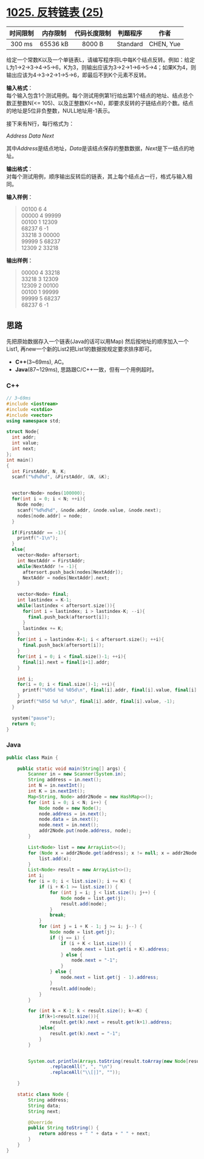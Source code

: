 # [1025. 反转链表 (25)][title]

| 时间限制 | 内存限制 | 代码长度限制 | 判题程序 |   作者   |
|:-------:|:-------:|:----------:|:-------:|:-------:|
|  300 ms | 65536 kB|   8000 B   | Standard|CHEN, Yue|

给定一个常数K以及一个单链表L，请编写程序将L中每K个结点反转。例如：给定L为1→2→3→4→5→6，K为3，则输出应该为3→2→1→6→5→4；如果K为4，则输出应该为4→3→2→1→5→6，即最后不到K个元素不反转。

**输入格式**：  
每个输入包含1个测试用例。每个测试用例第1行给出第1个结点的地址、结点总个数正整数N(<= 105)、以及正整数K(<=N)，即要求反转的子链结点的个数。结点的地址是5位非负整数，NULL地址用-1表示。

接下来有N行，每行格式为：

*Address Data Next*

其中*Address*是结点地址，*Data*是该结点保存的整数数据，*Next*是下一结点的地址。

**输出格式**：  
对每个测试用例，顺序输出反转后的链表，其上每个结点占一行，格式与输入相同。

**输入样例**：
> 00100 6 4  
> 00000 4 99999  
> 00100 1 12309  
> 68237 6 -1  
> 33218 3 00000  
> 99999 5 68237  
> 12309 2 33218  

**输出样例**：
> 00000 4 33218  
> 33218 3 12309  
> 12309 2 00100  
> 00100 1 99999  
> 99999 5 68237  
> 68237 6 -1


## 思路
先把原始数据存入一个链表(Java的话可以用Map)
然后按地址的顺序加入一个List1,
再new一个新的List2把List1的数据按规定要求排序即可。

- **C++**(3~69ms), AC。
- **Java**(87~129ms), 思路跟C/C++一致，但有一个用例超时。


### C++
```c++
// 3~69ms
#include <iostream>
#include <cstdio>
#include <vector>
using namespace std;

struct Node{
  int addr;
  int value;
  int next;
};
int main()
{
  int FirstAddr, N, K;
  scanf("%d%d%d", &FirstAddr, &N, &K);


  vector<Node> nodes(100000);
  for(int i = 0; i < N; ++i){
    Node node;
    scanf("%d%d%d", &node.addr, &node.value, &node.next);
    nodes[node.addr] = node;
  }

  if(FirstAddr == -1){
    printf("-1\n");
  }
  else{
    vector<Node> aftersort;
    int NextAddr = FirstAddr;
    while(NextAddr != -1){
      aftersort.push_back(nodes[NextAddr]);
      NextAddr = nodes[NextAddr].next;
    }

    vector<Node> final;
    int lastindex = K-1;
    while(lastindex < aftersort.size()){
      for(int i = lastindex; i > lastindex-K; --i){
        final.push_back(aftersort[i]);
      }
      lastindex += K;
    }
    for(int i = lastindex-K+1; i < aftersort.size(); ++i){
      final.push_back(aftersort[i]);
    }
    for(int i = 0; i < final.size()-1; ++i){
      final[i].next = final[i+1].addr;
    }

    int i;
    for(i = 0; i < final.size()-1; ++i){
      printf("%05d %d %05d\n", final[i].addr, final[i].value, final[i].next);
    }
    printf("%05d %d %d\n", final[i].addr, final[i].value, -1);
  }

  system("pause");
  return 0;
}
```

### Java
```java
public class Main {

    public static void main(String[] args) {
        Scanner in = new Scanner(System.in);
        String address = in.next();
        int N = in.nextInt();
        int K = in.nextInt();
        Map<String, Node> addr2Node = new HashMap<>();
        for (int i = 0; i < N; i++) {
            Node node = new Node();
            node.address = in.next();
            node.data = in.next();
            node.next = in.next();
            addr2Node.put(node.address, node);
        }

        List<Node> list = new ArrayList<>();
        for (Node x = addr2Node.get(address); x != null; x = addr2Node.get(x.next)) {
            list.add(x);
        }
        List<Node> result = new ArrayList<>();
        int i;
        for (i = 0; i < list.size(); i += K) {
            if (i + K-1 >= list.size()) {
                for (int j = i; j < list.size(); j++) {
                    Node node = list.get(j);
                    result.add(node);
                }
                break;
            }
            for (int j = i + K - 1; j >= i; j--) {
                Node node = list.get(j);
                if (j == i) {
                    if (i + K < list.size()) {
                        node.next = list.get(i + K).address;
                    } else {
                        node.next = "-1";
                    }
                } else {
                    node.next = list.get(j - 1).address;
                }
                result.add(node);
            }
        }

        for (int k = K-1; k < result.size(); k+=K) {
            if(k+1<result.size()){
                result.get(k).next = result.get(k+1).address;
            }else{
                result.get(k).next = "-1";
            }
        }


        System.out.println(Arrays.toString(result.toArray(new Node[result.size()]))
                .replaceAll(", ", "\n")
                .replaceAll("\\[|]", ""));

    }

    static class Node {
        String address;
        String data;
        String next;

        @Override
        public String toString() {
            return address + " " + data + " " + next;
        }
    }
}
```

[title]: https://www.patest.cn/contests/pat-b-practise/1025
